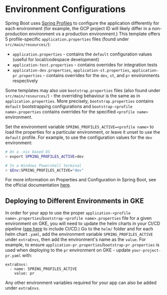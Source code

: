 # Environment Configurations

Spring Boot uses [Spring Profiles](https://docs.spring.io/spring-boot/docs/current/reference/html/features.html#features.profiles) to configure the application differently for
each environment (for example, the GCP project ID will likely differ in a non-production environment vs a production environment.) This template offers 5 profile-specific
`application.properties` files (found under `src/main/resources/`):
* `application.properties` - contains the `default` configuration values (useful for local/codespace development)
* `application-test.properties` - contains overrides for integration tests
* `application-dev.properties`, `application-st.properties`, `application-pr.properties` - contains overrides for the `dev`, `st`, and `pr` environments respectively

Some templates may also use `bootstrap.properties` files (also found under `src/main/resources/`) - the overriding behaviour is the same as in `application.properties`.
More precisely, `bootstrap.properties` contains `default` bootstrapping configurations and `bootstrap-<profile name>.properties` contains overrides for the specified
`<profile name>` environment.

Set the environment variable `SPRING_PROFILES_ACTIVE=<profile name>` to load the properties for a particular environment, or leave it unset to use the `default` profile. For example, to use the configuration values for the `dev` environment:

```bash
# On a -nix based OS
> export SPRING_PROFILES_ACTIVE=dev

# In a Windows Powershell terminal
> $Env:SPRING_PROFILES_ACTIVE="dev"
```

For more information on Properties and Configuration in Spring Boot, see the official documentation [here](https://docs.spring.io/spring-boot/docs/current/reference/html/howto.html#howto.properties-and-configuration).

## Deploying to Different Environments in GKE

In order for your app to use the proper `application-<profile name>.properties`/`bootstrap-<profile name>.properties` file for a given environment on GKE, you will need to
update the helm charts in your CI/CD pipeline ([see here](../README.md#including-cicd-for-your-api) to include CI/CD.) Go to the `helm/` folder and for each helm chart
`.yaml`, add the environment variable `SPRING_PROFILES_ACTIVE` under `extraEnvs`, then add the environment's name as the `value`. For example, to ensure
`application-pr.properties`/`bootstrap-pr.properties` is used when deploying to the `pr` environment on GKE - update `your-project-pr.yaml` with:

```
extraEnvs:
  - name: SPRING_PROFILES_ACTIVE
    value: pr
```

Any other environment variables required for your app can also be added under `extraEnvs`.